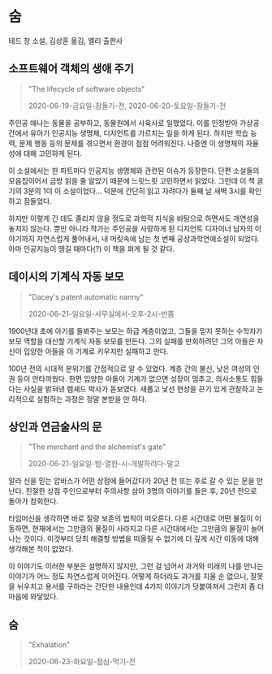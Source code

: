 # 숨

테드 창 소설, 김상훈 옮김, 엘리 출판사

## 소프트웨어 객체의 생애 주기

> "The lifecycle of software objects"
>
> 2020-06-19-금요일-잠들기-전, 2020-06-20-토요일-잠들기-전

주인공 애나는 동물을 공부하고, 동물원에서 사육사로 일했었다. 이를 인정받아 가상공간에서 유아기 인공지능 생명체, 디지언트를 가르치는 일을 하게 된다. 하지만 학습 능력, 문제 행동 등의 문제를 겪으면서 환경이 점점 어려워진다. 나중엔 이 생명체의 자율성에 대해 고민하게 된다.

이 소설에서는 한 파트마다 인공지능 생명체와 관련된 이슈가 등장한다. 단편 소설들의 모음집이어서 금방 읽을 줄 알았기 때문에 느릿느릿 고민하면서 읽었다. 그런데 이 책 굵기의 3분의 1이 이 소설이었다... 덕분에 간단히 읽고 자려다가 둘째 날 새벽 3시를 확인하고 잠들었다.

하지만 이렇게 긴 데도 졸리지 않을 정도로 과학적 지식을 바탕으로 하면서도 개연성을 놓치지 않는다. 뿐만 아니라 작가는 주인공을 사랑하게 된 디지언트 디자이너 남자의 이야기까지 자연스럽게 풀어내서, 내 머릿속에 남는 첫 번째 공상과학연애소설이 되었다. 아마 인공지능이 땡길 때마다(?) 이 책을 펴게 될 것 같다.

## 데이시의 기계식 자동 보모

> "Dacey's patent automatic nanny"
>
> 2020-06-21-일요일-사무실에서-오후-2시-반쯤

1900년대 초에 아기를 돌봐주는 보모는 하급 계층이었고, 그들을 믿지 못하는 수학자가 보모 역할을 대신할 기계식 자동 보모를 만든다. 그의 실패를 만회하려던 그의 아들은 자신이 입양한 아들을 이 기계로 키우지만 실패하고 만다.

100년 전의 시대적 분위기를 간접적으로 알 수 있었다. 계층 간의 불신, 낮은 여성의 인권 등이 안타까웠다. 한편 입양한 아들이 기계가 없으면 성장이 멈추고, 의사소통도 힘들다는 사실을 밝혀낸 렘셰드 박사가 돋보였다. 새롭고 낯선 현상을 끈기 있게 관찰하고 논리적으로 실험하는 과정은 정말 본받을 만 하다.

## 상인과 연금술사의 문

> "The merchant and the alchemist's gate"
>
> 2020-06-21-일요일-밤-열한-시-개발하려다-말고

알라 신을 믿는 압바스가 어떤 상점에 들어갔다가 20년 전 또는 후로 갈 수 있는 문을 만난다. 친절한 상점 주인으로부터 주의사항 삼아 3명의 이야기를 들은 후, 20년 전으로 돌아가 참회한다.

타임머신을 생각하면 바로 질량 보존의 법칙이 떠오른다. 다른 시간대로 어떤 물질이 이동하면, 현재에서는 그만큼의 물질이 사라지고 다른 시간대에서는 그만큼의 물질이 늘어나는 것이다. 이것부터 당최 해결할 방법을 떠올릴 수 없기에 더 깊게 시간 이동에 대해 생각해본 적이 없었다.

이 이야기도 이러한 부분은 설명하지 않지만, 그런 걸 넘어서 과거와 미래의 나를 만나는 이야기가 어느 정도 자연스럽게 이어진다. 어떻게 하더라도 과거를 지울 순 없으니, 잘못을 뉘우치고 용서를 구하라는 간단한 내용인데 4가지 이야기가 덧붙여져서 그런지 좀 더 마음에 와닿았다.

## 숨

> "Exhalation"
>
> 2020-06-23-화요일-점심-먹기-전

